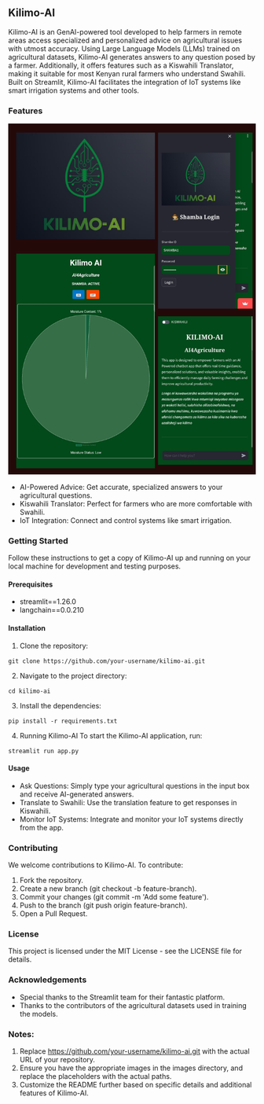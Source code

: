 ## Kilimo-AI

Kilimo-AI is an GenAI-powered tool developed to help farmers in remote areas access specialized and personalized advice on agricultural issues with utmost accuracy. Using Large Language Models (LLMs) trained on agricultural datasets, Kilimo-AI generates answers to any question posed by a farmer. Additionally, it offers features such as a Kiswahili Translator, making it suitable for most Kenyan rural farmers who understand Swahili. Built on Streamlit, Kilimo-AI facilitates the integration of IoT systems like smart irrigation systems and other tools.


### Features
![alt text](Kilimo_AI_Illustration.png)
- AI-Powered Advice: Get accurate, specialized answers to your agricultural questions.
- Kiswahili Translator: Perfect for farmers who are more comfortable with Swahili.
- IoT Integration: Connect and control systems like smart irrigation.


### Getting Started
Follow these instructions to get a copy of Kilimo-AI up and running on your local machine for development and testing purposes.

#### Prerequisites
- streamlit==1.26.0
- langchain==0.0.210

#### Installation
1. Clone the repository:
~~~
git clone https://github.com/your-username/kilimo-ai.git
~~~

2. Navigate to the project directory:
~~~
cd kilimo-ai
~~~
3. Install the dependencies:
~~~
pip install -r requirements.txt
~~~
4. Running Kilimo-AI
To start the Kilimo-AI application, run:
~~~
streamlit run app.py
~~~

#### Usage
- Ask Questions: Simply type your agricultural questions in the input box and receive AI-generated answers.
- Translate to Swahili: Use the translation feature to get responses in Kiswahili.
- Monitor IoT Systems: Integrate and monitor your IoT systems directly from the app.

### Contributing
We welcome contributions to Kilimo-AI. To contribute:
1. Fork the repository.
2. Create a new branch (git checkout -b feature-branch).
3. Commit your changes (git commit -m 'Add some feature').
4. Push to the branch (git push origin feature-branch).
5. Open a Pull Request.

### License
This project is licensed under the MIT License - see the LICENSE file for details.

### Acknowledgements
- Special thanks to the Streamlit team for their fantastic platform.
- Thanks to the contributors of the agricultural datasets used in training the models.

### Notes:
1. Replace https://github.com/your-username/kilimo-ai.git with the actual URL of your repository.
2. Ensure you have the appropriate images in the images directory, and replace the placeholders with the actual paths.
3. Customize the README further based on specific details and additional features of Kilimo-AI.
